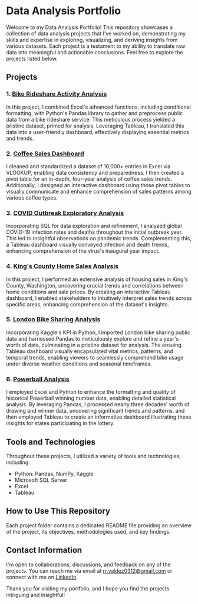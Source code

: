 # Data Analysis Portfolio

Welcome to my Data Analysis Portfolio! This repository showcases a collection of data analysis projects that I've worked on, demonstrating my skills and expertise in exploring, visualizing, and deriving insights from various datasets. Each project is a testament to my ability to translate raw data into meaningful and actionable conclusions. Feel free to explore the projects listed below.

## Projects

### 1. [Bike Rideshare Activity Analysis](./bike-rideshare-activity-analysis)

In this project, I combined Excel's advanced functions, including conditional formatting, with Python's Pandas library to gather and preprocess public data from a bike rideshare service. This meticulous process yielded a pristine dataset, primed for analysis. Leveraging Tableau, I translated this data into a user-friendly dashboard, effectively displaying essential metrics and trends.

### 2. [Coffee Sales Dashboard](./coffee-sales-dashboard-excel)

I cleaned and standardized a dataset of 10,000+ entries in Excel via VLOOKUP, enabling data consistency and preparedness.  I then created a pivot table for an in-depth, four-year analysis of coffee sales trends. Additionally, I designed an interactive dashboard using those pivot tables to visually communicate and enhance comprehension of sales patterns among various coffee types.

### 3. [COVID Outbreak Exploratory Analysis](./covid-outbreak-analysis)

Incorporating SQL for data exploration and refinement, I analyzed global COVID-19 infection rates and deaths throughout the initial outbreak year. This led to insightful observations on pandemic trends. Complementing this, a Tableau dashboard visually conveyed infection and death trends, enhancing comprehension of the virus's inaugural year impact.

### 4. [King's County Home Sales Analysis](./kings-county-home-sales)

In this project, I performed an extensive analysis of housing sales in King's County, Washington, uncovering crucial trends and correlations between home conditions and sale prices. By creating an interactive Tableau dashboard, I enabled stakeholders to intuitively interpret sales trends across specific areas, enhancing comprehension of the dataset's insights.

### 5. [London Bike Sharing Analysis](./london-bike-sharing-analysis)

Incorporating Kaggle's KPI in Python, I imported London bike sharing public data and harnessed Pandas to meticulously explore and refine a year's worth of data, culminating in a pristine dataset for analysis. The ensuing Tableau dashboard visually encapsulated vital metrics, patterns, and temporal trends, enabling viewers to seamlessly comprehend bike usage under diverse weather conditions and seasonal timeframes.

### 6. [Powerball Analysis](./powerball-analysis)

I employed Excel and Python to enhance the formatting and quality of historical Powerball winning number data, enabling detailed statistical analysis. By leveraging Pandas, I processed nearly three decades' worth of drawing and winner data, uncovering significant trends and patterns, and then employed Tableau to create an informative dashboard illustrating these insights for states participating in the lottery.

## Tools and Technologies

Throughout these projects, I utilized a variety of tools and technologies, including:

- Python: Pandas, NumPy, Kaggle
- Microsoft SQL Server
- Excel
- Tableau

## How to Use This Repository

Each project folder contains a dedicated README file providing an overview of the project, its objectives, methodologies used, and key findings.
## Contact Information

I'm open to collaborations, discussions, and feedback on any of the projects. You can reach me via email at [rr.valdez0312@gmail.com](mailto:rr.valdez0312@gmail.com) or connect with me on [LinkedIn](https://www.linkedin.com/in/rrvaldez/).

Thank you for visiting my portfolio, and I hope you find the projects intriguing and insightful!
